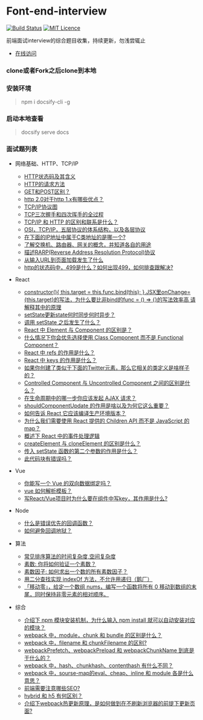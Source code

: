 # Font-end-interview

[![Build Status](https://travis-ci.org/nieyafei/front-end-interview.svg?branch=master)](https://travis-ci.org/nieyafei/front-end-interview)
[![MIT Licence](https://badges.frapsoft.com/os/mit/mit.svg?v=103)](https://opensource.org/licenses/mit-license.php)

前端面试interview的综合题目收集，持续更新，勿浅尝辄止

- [在线访问](http://codehtml.cn/front-end-interview)

### clone或者Fork之后clone到本地

### 安装环境
> npm i docsify-cli -g

### 启动本地查看
> docsify serve docs

### 面试题列表

* 网络基础、HTTP、TCP/IP
  * [HTTP状态码及其含义](./docs/basic.md)
  * [HTTP的请求方法](./docs/http-request.md)
  * [<span></span>GET和POST区别？](./docs/http-get-post.md)
  * [http 2.0对于http 1.x有哪些优点？](./docs/http/http-1.md)
  * [TCP/IP协议图](./docs/http/tcp-ip-1.md)
  * [TCP三次握手和四次挥手的全过程](./docs/http/http-3.md)
  * [TCP/IP 和 HTTP 的区别和联系是什么？](./docs/http/http-2.md)
  * [OSI，TCP/IP，五层协议的体系结构，以及各层协议](./docs/http/http-bas.md)
  * [在下面的IP地址中属于C类地址的是哪一个?](./docs/http/http-4.md)
  * [了解交换机、路由器、网关的概念，并知道各自的用途](./docs/http/http-5.md)
  * [描述RARP(Reverse Address Resolution Protocol)协议](./docs/http/http-6.md)
  * [从输入URL到页面加载发生了什么](./docs/http/http-7.md)
  * [http的状态码中，499是什么？如何出现499，如何排查跟解决?](./docs/http/http-8.md)
  
* React
  * [constructor(){ this.target = this.func.bind(this); },JSX里onChange={this.target}的写法，为什么要比非bind的func = () => {}的写法效率高 请解释其中的原理](./docs/react/re-17.md)
  * [setState更新state何时同步何时异步？](./docs/react/re-16.md)
  * [调用 setState 之后发生了什么？](./docs/react/re-1.md)
  * [React 中 Element 与 Component 的区别是？](./docs/react/re-2.md)
  * [什么情况下你会优先选择使用 Class Component 而不是 Functional Component？](./docs/react/re-3.md)
  * [React 中 refs 的作用是什么？](./docs/react/re-4.md)
  * [React 中 keys 的作用是什么？](./docs/react/re-5.md)
  * [如果你创建了类似于下面的Twitter元素，那么它相关的类定义是啥样子的？](./docs/react/re-6.md)
  * [Controlled Component 与 Uncontrolled Component 之间的区别是什么？](./docs/react/re-7.md)
  * [在生命周期中的哪一步你应该发起 AJAX 请求？](./docs/react/re-8.md)
  * [shouldComponentUpdate 的作用是啥以及为何它这么重要？](./docs/react/re-9.md)
  * [如何告诉 React 它应该编译生产环境版本？](./docs/react/re-10.md)
  * [为什么我们需要使用 React 提供的 Children API 而不是 JavaScript 的 map？](./docs/react/re-11.md)
  * [概述下 React 中的事件处理逻辑](./docs/react/re-12.md)
  * [createElement 与 cloneElement 的区别是什么？](./docs/react/re-13.md)
  * [传入 setState 函数的第二个参数的作用是什么？](./docs/react/re-14.md)
  * [此代码块有错误吗？](./docs/react/re-15.md)    

* Vue
  * [你能写一个 Vue 的双向数据绑定吗？](./docs/vue/v-1.md)
  * [vue 如何解析模板？](./docs/vue/temp.md)
  * [写React/Vue项目时为什么要在组件中写key，其作用是什么?](./docs/vue/v-2.md)

* Node
  * [什么是错误优先的回调函数？](./docs/node/n-1.md)
  * [如何避免回调地狱？](./docs/node/n-2.md)

* 算法
  * [<span></span>常见排序算法的时间复杂度,空间复杂度](./docs/algorithm-1.md)
  * [素数: 你将如何验证一个素数？](./docs/algorithm/alg-2.md)
  * [素数因子: 如何求出一个数的所有素数因子？](./docs/algorithm/alg-3.md)
  * [用二分查找实现 indexOf 方法，不允许用递归（鹅厂）](./docs/algorithm/alg-4.md)
  * [「移动零」，给定一个数组 nums，编写一个函数将所有 0 移动到数组的末尾，同时保持非零元素的相对顺序。](./docs/algorithm/alg-5.md)

* 综合
  * [介绍下 npm 模块安装机制，为什么输入 npm install 就可以自动安装对应的模块？](./docs/compre/com-1.md)
  * [webpack 中，module，chunk 和 bundle 的区别是什么？](./docs/compre/com-2.md)
  * [webpack 中，filename 和 chunkFilename 的区别?](./docs/compre/com-3.md)
  * [webpackPrefetch、webpackPreload 和 webpackChunkName 到底是干什么的？](./docs/compre/com-4.md)
  * [webpack 中，hash、chunkhash、contenthash 有什么不同？](./docs/compre/com-5.md)
  * [webpack 中，sourse-map的eval、cheap、inline 和 module 各是什么意思？](./docs/compre/com-6.md)
  * [<span></span>前端需要注意哪些SEO?](./docs/inv-1.md)  
  * [hybrid 和 h5 有何区别？](./docs/compre/hybrid-h5.md)
  * [介绍下webpack热更新原理，是如何做到在不刷新浏览器的前提下更新页面?](./docs/compre/webpack-hot.md)